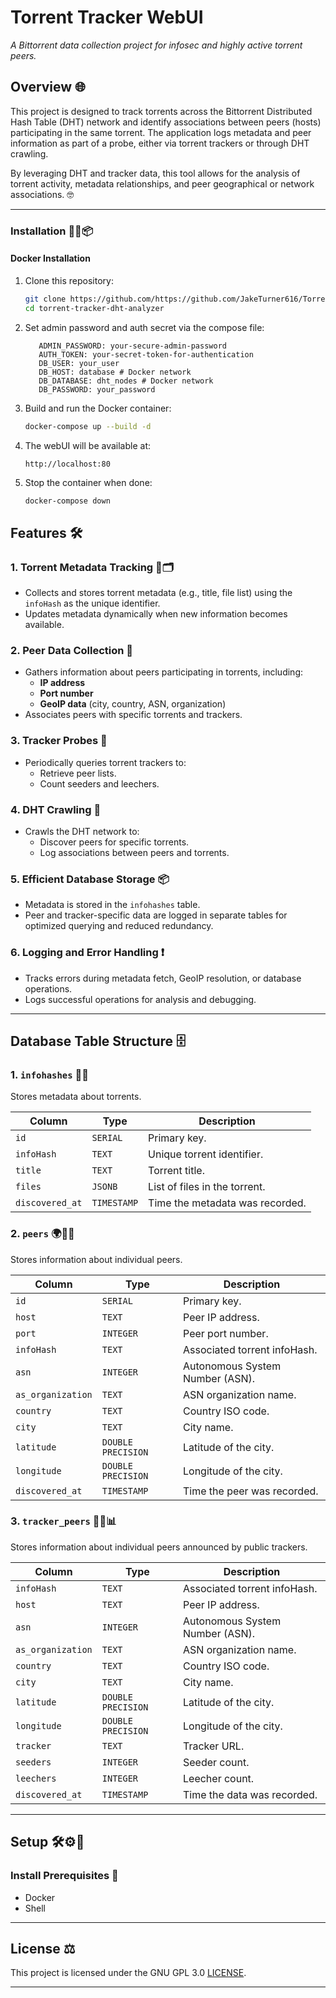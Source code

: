 # Torrent Tracker WebUI
*A Bittorrent data collection project for infosec and highly active torrent peers.*

## Overview 🌐

This project is designed to track torrents across the Bittorrent Distributed Hash Table (DHT) network and identify associations between peers (hosts) participating in the same torrent. The application logs metadata and peer information as part of a probe, either via torrent trackers or through DHT crawling.

By leveraging DHT and tracker data, this tool allows for the analysis of torrent activity, metadata relationships, and peer geographical or network associations. 🤓

---
### Installation 🐳🔧📦

#### Docker Installation 

1. Clone this repository:

   ```bash
   git clone https://github.com/https://github.com/JakeTurner616/Torrent-Tracker-WebUI
   cd torrent-tracker-dht-analyzer
   ```
2. Set admin password and auth secret via the compose file:

   ```docker-compose
      ADMIN_PASSWORD: your-secure-admin-password
      AUTH_TOKEN: your-secret-token-for-authentication
      DB_USER: your_user
      DB_HOST: database # Docker network
      DB_DATABASE: dht_nodes # Docker network
      DB_PASSWORD: your_password
   ```

3. Build and run the Docker container:

   ```bash
   docker-compose up --build -d
   ```

4. The webUI will be available at:

   ```
   http://localhost:80
   ```

5. Stop the container when done:

   ```bash
   docker-compose down
   ```

## Features 🛠️

### 1. **Torrent Metadata Tracking** 📁🗂️

- Collects and stores torrent metadata (e.g., title, file list) using the `infoHash` as the unique identifier.
- Updates metadata dynamically when new information becomes available.

### 2. **Peer Data Collection** 👥

- Gathers information about peers participating in torrents, including:
  - **IP address**
  - **Port number**
  - **GeoIP data** (city, country, ASN, organization)
- Associates peers with specific torrents and trackers. 

### 3. **Tracker Probes** 📡

- Periodically queries torrent trackers to:
  - Retrieve peer lists.
  - Count seeders and leechers.

### 4. **DHT Crawling** 🧭

- Crawls the DHT network to:
  - Discover peers for specific torrents.
  - Log associations between peers and torrents. 

### 5. **Efficient Database Storage** 📦

- Metadata is stored in the `infohashes` table.
- Peer and tracker-specific data are logged in separate tables for optimized querying and reduced redundancy. 

### 6. **Logging and Error Handling** ❗

- Tracks errors during metadata fetch, GeoIP resolution, or database operations.
- Logs successful operations for analysis and debugging.

---

## Database Table Structure 🗄️

### 1. `infohashes` 📁🔑

Stores metadata about torrents.

| Column          | Type        | Description                     |
| --------------- | ----------- | ------------------------------- |
| `id`            | `SERIAL`    | Primary key.                    |
| `infoHash`      | `TEXT`      | Unique torrent identifier.      |
| `title`         | `TEXT`      | Torrent title.                  |
| `files`         | `JSONB`     | List of files in the torrent.   |
| `discovered_at` | `TIMESTAMP` | Time the metadata was recorded. |

### 2. `peers` 🌍📍👤

Stores information about individual peers.

| Column            | Type        | Description                     |
| ----------------- | ----------- | ------------------------------- |
| `id`              | `SERIAL`    | Primary key.                    |
| `host`            | `TEXT`      | Peer IP address.                |
| `port`            | `INTEGER`   | Peer port number.               |
| `infoHash`        | `TEXT`      | Associated torrent infoHash.    |
| `asn`             | `INTEGER`   | Autonomous System Number (ASN). |
| `as_organization` | `TEXT`      | ASN organization name.          |
| `country`         | `TEXT`      | Country ISO code.               |
| `city`            | `TEXT`      | City name.                      |
| `latitude`         | `DOUBLE PRECISION` | Latitude of the city.           |
| `longitude`        | `DOUBLE PRECISION` | Longitude of the city.          |
| `discovered_at`   | `TIMESTAMP` | Time the peer was recorded.     |

### 3. `tracker_peers` 📡🔗📊

Stores information about individual peers announced by public trackers.

| Column            | Type              | Description                     |
| ------------------ | ----------------- | ------------------------------- |
| `infoHash`         | `TEXT`           | Associated torrent infoHash.    |
| `host`             | `TEXT`           | Peer IP address.                |
| `asn`              | `INTEGER`        | Autonomous System Number (ASN). |
| `as_organization`  | `TEXT`           | ASN organization name.          |
| `country`          | `TEXT`           | Country ISO code.               |
| `city`             | `TEXT`           | City name.                      |
| `latitude`         | `DOUBLE PRECISION` | Latitude of the city.           |
| `longitude`        | `DOUBLE PRECISION` | Longitude of the city.          |
| `tracker`          | `TEXT`           | Tracker URL.                    |
| `seeders`          | `INTEGER`        | Seeder count.                   |
| `leechers`         | `INTEGER`        | Leecher count.                  |
| `discovered_at`    | `TIMESTAMP`      | Time the data was recorded.     |

---

## Setup 🛠️⚙️💾

### Install Prerequisites 🔧

- Docker
- Shell

---

## License ⚖️

This project is licensed under the GNU GPL 3.0 [LICENSE](https://github.com/JakeTurner616/Torrent-Tracker-WebUI/blob/main/LICENSE).

---

